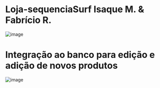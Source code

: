 # Loja-sequenciaSurf Isaque M. & Fabrício R.


![image](https://github.com/IsaqueMarley/Loja-sequenciaSurf/assets/116613395/6e2cdb3a-8c78-461d-b871-95880cc04fc2)


# Integração ao banco para edição e adição de novos produtos
![image](https://github.com/IsaqueMarley/Loja-sequenciaSurf/assets/116613395/ba78a2e1-5da3-4ae5-933f-6cc31143ee58)
